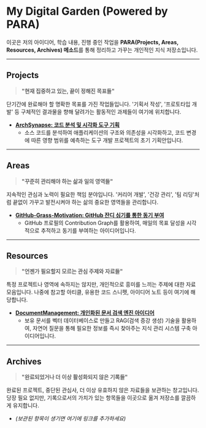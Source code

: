 # My Digital Garden (Powered by PARA)

이곳은 저의 아이디어, 학습 내용, 진행 중인 작업을 **PARA(Projects, Areas, Resources, Archives) 메소드**를 통해 정리하고 가꾸는 개인적인 지식 저장소입니다.

---

##  Projects
> **"현재 집중하고 있는, 끝이 정해진 목표들"**

단기간에 완료해야 할 명확한 목표를 가진 작업들입니다. '기획서 작성', '프로토타입 개발' 등 구체적인 결과물을 향해 달려가는 활동적인 과제들이 여기에 위치합니다.

* **[ArchSynapse: 코드 분석 및 시각화 도구 기획](./ArchSynapse.md)**
    * 소스 코드를 분석하여 애플리케이션의 구조와 의존성을 시각화하고, 코드 변경에 따른 영향 범위를 예측하는 도구 개발 프로젝트의 초기 기획안입니다.

---

## Areas
> **"꾸준히 관리해야 하는 삶과 일의 영역들"**

지속적인 관심과 노력이 필요한 책임 분야입니다. '커리어 개발', '건강 관리', '팀 리딩'처럼 끝없이 가꾸고 발전시켜야 하는 삶의 중요한 영역들을 관리합니다.

* **[GitHub-Grass-Motivation: GitHub 잔디 심기를 통한 동기 부여](./GitHub-Grass-Motivation.md)**
    * GitHub 프로필의 Contribution Graph를 활용하여, 매일의 목표 달성을 시각적으로 추적하고 동기를 부여하는 아이디어입니다.
---

## Resources
> **"언젠가 필요할지 모르는 관심 주제와 자료들"**

특정 프로젝트나 영역에 속하지는 않지만, 개인적으로 흥미를 느끼는 주제에 대한 자료 모음입니다. 나중에 참고할 아티클, 유용한 코드 스니펫, 아이디어 노트 등이 여기에 해당합니다.

* **[DocumentManagement: 개인화된 문서 검색 엔진 아이디어](./DocumentManagement.md)**
    * 보유 문서를 벡터 데이터베이스로 만들고 RAG(검색 증강 생성) 기술을 활용하여, 자연어 질문을 통해 필요한 정보를 즉시 찾아주는 지식 관리 시스템 구축 아이디어입니다.

---

## Archives
> **"완료되었거나 더 이상 활성화되지 않은 기록들"**

완료된 프로젝트, 중단된 관심사, 더 이상 유효하지 않은 자료들을 보관하는 창고입니다. 당장 필요 없지만, 기록으로서의 가치가 있는 항목들을 이곳으로 옮겨 저장소를 깔끔하게 유지합니다.

* *(보관된 항목이 생기면 여기에 링크를 추가하세요)*
